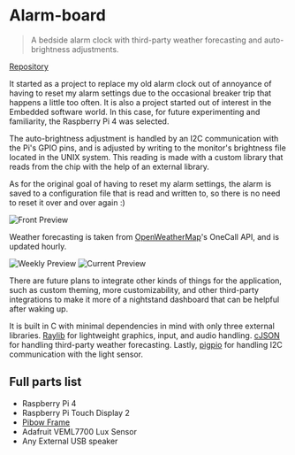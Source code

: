 # Alarm-board
> A bedside alarm clock with third-party weather forecasting and auto-brightness adjustments.

[Repository](https://github.com/EthanSk13s/alarm-board)

It started as a project to replace my old alarm clock out of annoyance of having to reset my alarm settings due to
the occasional breaker trip that happens a little too often. It is also a project started out of interest in the
Embedded software world. In this case, for future experimenting and familiarity, the Raspberry Pi 4 was selected.

The auto-brightness adjustment is handled by an I2C communication with the Pi's GPIO pins, and is adjusted by writing
to the monitor's brightness file located in the UNIX system. This reading is made with a custom library that reads from the
chip with the help of an external library.

As for the original goal of having to reset my alarm settings, the alarm is saved to a configuration file that is
read and written to, so there is no need to reset it over and over again :)

![Front Preview](/imgs/alarm-board-front.jpg)

Weather forecasting is taken from [OpenWeatherMap](https://openweathermap.org/)'s OneCall API, and is updated hourly.

![Weekly Preview](/imgs/alarm-board-weather-weekly.jpg)
![Current Preview](/imgs/alarm-board-weather-current.jpg)

There are future plans to integrate other kinds of things for the application, such as custom theming, more customizability, and
other third-party integrations to make it more of a nightstand dashboard that can be helpful after waking up.

It is built in C with minimal dependencies in mind with only three external libraries. [Raylib](https://www.raylib.com/) 
for lightweight graphics, input, and audio handling. [cJSON](https://github.com/DaveGamble/cJSON) for handling third-party
weather forecasting. Lastly, [pigpio](https://abyz.me.uk/rpi/pigpio/index.html) for handling I2C communication with the light
sensor.

## Full parts list
- Raspberry Pi 4
- Raspberry Pi Touch Display 2
- [Pibow Frame](https://shop.pimoroni.com/products/pibow-frame-for-raspberry-pi-touch-display-2?variant=53514323001723)
- Adafruit VEML7700 Lux Sensor
- Any External USB speaker